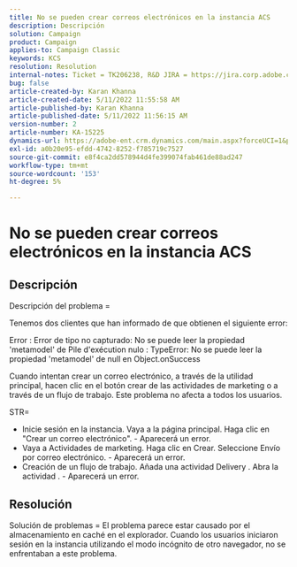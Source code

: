 ```yaml
---
title: No se pueden crear correos electrónicos en la instancia ACS
description: Descripción
solution: Campaign
product: Campaign
applies-to: Campaign Classic
keywords: KCS
resolution: Resolution
internal-notes: Ticket = TK206238, R&D JIRA = https://jira.corp.adobe.com/browse/CAMP-39887
bug: false
article-created-by: Karan Khanna
article-created-date: 5/11/2022 11:55:58 AM
article-published-by: Karan Khanna
article-published-date: 5/11/2022 11:56:15 AM
version-number: 2
article-number: KA-15225
dynamics-url: https://adobe-ent.crm.dynamics.com/main.aspx?forceUCI=1&pagetype=entityrecord&etn=knowledgearticle&id=61b7974e-21d1-ec11-a7b5-00224809c556
exl-id: a0b20e95-efdd-4742-8252-f785719c7527
source-git-commit: e8f4ca2dd578944d4fe399074fab461de88ad247
workflow-type: tm+mt
source-wordcount: '153'
ht-degree: 5%

---
```


# No se pueden crear correos electrónicos en la instancia ACS

## Descripción


Descripción del problema =

Tenemos dos clientes que han informado de que obtienen el siguiente error:

Error : Error de tipo no capturado: No se puede leer la propiedad &#39;metamodel&#39; de Pile d&#39;exécution nulo : TypeError: No se puede leer la propiedad &#39;metamodel&#39; de null en Object.onSuccess

Cuando intentan crear un correo electrónico, a través de la utilidad principal, hacen clic en el botón crear de las actividades de marketing o a través de un flujo de trabajo.
Este problema no afecta a todos los usuarios.



STR=

- Inicie sesión en la instancia. Vaya a la página principal. Haga clic en &quot;Crear un correo electrónico&quot;. - Aparecerá un error.
- Vaya a Actividades de marketing. Haga clic en Crear. Seleccione Envío por correo electrónico. - Aparecerá un error.
- Creación de un flujo de trabajo. Añada una actividad Delivery . Abra la actividad . - Aparecerá un error.



## Resolución


Solución de problemas = El problema parece estar causado por el almacenamiento en caché en el explorador. Cuando los usuarios iniciaron sesión en la instancia utilizando el modo incógnito de otro navegador, no se enfrentaban a este problema.
